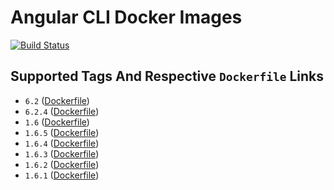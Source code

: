# Angular CLI Docker Images

[![Build Status](https://travis-ci.org/schroedan/docker-hub-ng.svg?branch=6.2)](https://travis-ci.org/schroedan/docker-hub-ng)

## Supported Tags And Respective `Dockerfile` Links

* `6.2` ([Dockerfile](https://github.com/schroedan/docker-hub-ng/blob/6.2/6.2/Dockerfile))
* `6.2.4` ([Dockerfile](https://github.com/schroedan/docker-hub-ng/blob/6.2.4/6.2/Dockerfile))
* `1.6` ([Dockerfile](https://github.com/schroedan/docker-hub-ng/blob/1.6/1.6/Dockerfile))
* `1.6.5` ([Dockerfile](https://github.com/schroedan/docker-hub-ng/blob/1.6.5/1.6/Dockerfile))
* `1.6.4` ([Dockerfile](https://github.com/schroedan/docker-hub-ng/blob/1.6.4/1.6/Dockerfile))
* `1.6.3` ([Dockerfile](https://github.com/schroedan/docker-hub-ng/blob/1.6.3/1.6/Dockerfile))
* `1.6.2` ([Dockerfile](https://github.com/schroedan/docker-hub-ng/blob/1.6.2/1.6/Dockerfile))
* `1.6.1` ([Dockerfile](https://github.com/schroedan/docker-hub-ng/blob/1.6.1/1.6/Dockerfile))
